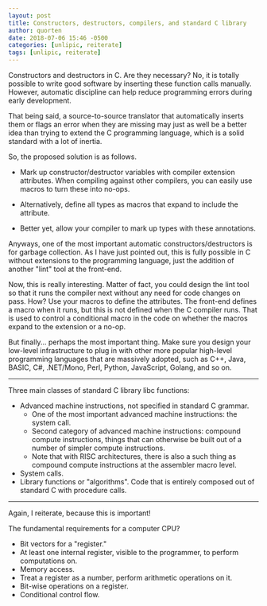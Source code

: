 ```yaml
---
layout: post
title: Constructors, destructors, compilers, and standard C library
author: quorten
date: 2018-07-06 15:46 -0500
categories: [unlipic, reiterate]
tags: [unlipic, reiterate]
---
```


Constructors and destructors in C.  Are they necessary?  No, it is
totally possible to write good software by inserting these function
calls manually.  However, automatic discipline can help reduce
programming errors during early development.

That being said, a source-to-source translator that automatically
inserts them or flags an error when they are missing may just as well
be a better idea than trying to extend the C programming language,
which is a solid standard with a lot of inertia.

So, the proposed solution is as follows.

<!-- more -->

* Mark up constructor/destructor variables with compiler extension
  attributes.  When compiling against other compilers, you can easily
  use macros to turn these into no-ops.

* Alternatively, define all types as macros that expand to include the
  attribute.

* Better yet, allow your compiler to mark up types with these
  annotations.

Anyways, one of the most important automatic constructors/destructors
is for garbage collection.  As I have just pointed out, this is fully
possible in C without extensions to the programming language, just the
addition of another "lint" tool at the front-end.

Now, this is really interesting.  Matter of fact, you could design the
lint tool so that it runs the compiler next without any need for code
changes on pass.  How?  Use your macros to define the attributes.  The
front-end defines a macro when it runs, but this is not defined when
the C compiler runs.  That is used to control a conditional macro in
the code on whether the macros expand to the extension or a no-op.

But finally... perhaps the most important thing.  Make sure you design
your low-level infrastructure to plug in with other more popular
high-level programming languages that are massively adopted, such as
C++, Java, BASIC, C#, .NET/Mono, Perl, Python, JavaScript, Golang, and
so on.

----------

Three main classes of standard C library libc functions:

* Advanced machine instructions, not specified in standard C grammar.
    * One of the most important advanced machine instructions: the
      system call.
    * Second category of advanced machine instructions: compound
      compute instructions, things that can otherwise be built out of
      a number of simpler compute instructions.
    * Note that with RISC architectures, there is also a such thing as
      compound compute instructions at the assembler macro level.
* System calls.
* Library functions or "algorithms".  Code that is entirely composed
  out of standard C with procedure calls.

----------

Again, I reiterate, because this is important!

The fundamental requirements for a computer CPU?

* Bit vectors for a "register."
* At least one internal register, visible to the programmer, to
  perform computations on.
* Memory access.
* Treat a register as a number, perform arithmetic operations on it.
* Bit-wise operations on a register.
* Conditional control flow.
